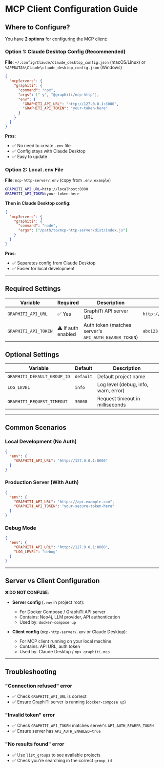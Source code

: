 # MCP Client Configuration Guide

## Where to Configure?

You have **2 options** for configuring the MCP client:

### Option 1: Claude Desktop Config (Recommended)

**File**: `~/.config/Claude/claude_desktop_config.json` (macOS/Linux) or `%APPDATA%\Claude\claude_desktop_config.json` (Windows)

```json
{
  "mcpServers": {
    "graphiti": {
      "command": "npx",
      "args": ["-y", "@graphiti/mcp-http"],
      "env": {
        "GRAPHITI_API_URL": "http://127.0.0.1:8000",
        "GRAPHITI_API_TOKEN": "your-token-here"
      }
    }
  }
}
```

**Pros**:
- ✅ No need to create `.env` file
- ✅ Config stays with Claude Desktop
- ✅ Easy to update

### Option 2: Local .env File

**File**: `mcp-http-server/.env` (copy from `.env.example`)

```bash
GRAPHITI_API_URL=http://localhost:8000
GRAPHITI_API_TOKEN=your-token-here
```

**Then in Claude Desktop config**:
```json
{
  "mcpServers": {
    "graphiti": {
      "command": "node",
      "args": ["/path/to/mcp-http-server/dist/index.js"]
    }
  }
}
```

**Pros**:
- ✅ Separates config from Claude Desktop
- ✅ Easier for local development

---

## Required Settings

| Variable | Required | Description | Example |
|----------|----------|-------------|---------|
| `GRAPHITI_API_URL` | ✅ Yes | GraphiTi API server URL | `http://127.0.0.1:8000` |
| `GRAPHITI_API_TOKEN` | ⚠️ If auth enabled | Auth token (matches server's `API_AUTH_BEARER_TOKEN`) | `abc123...` |

## Optional Settings

| Variable | Default | Description |
|----------|---------|-------------|
| `GRAPHITI_DEFAULT_GROUP_ID` | `default` | Default project name |
| `LOG_LEVEL` | `info` | Log level (debug, info, warn, error) |
| `GRAPHITI_REQUEST_TIMEOUT` | `30000` | Request timeout in milliseconds |

---

## Common Scenarios

### Local Development (No Auth)
```json
{
  "env": {
    "GRAPHITI_API_URL": "http://127.0.0.1:8000"
  }
}
```

### Production Server (With Auth)
```json
{
  "env": {
    "GRAPHITI_API_URL": "https://api.example.com",
    "GRAPHITI_API_TOKEN": "your-secure-token-here"
  }
}
```

### Debug Mode
```json
{
  "env": {
    "GRAPHITI_API_URL": "http://127.0.0.1:8000",
    "LOG_LEVEL": "debug"
  }
}
```

---

## Server vs Client Configuration

**❌ DO NOT CONFUSE**:

- **Server config** (`.env` in project root):
  - For Docker Compose / GraphiTi API server
  - Contains: Neo4j, LLM provider, API authentication
  - Used by: `docker-compose up`

- **Client config** (`mcp-http-server/.env` or Claude Desktop):
  - For MCP client running on your local machine
  - Contains: API URL, auth token
  - Used by: Claude Desktop / `npx graphiti-mcp`

---

## Troubleshooting

### "Connection refused" error
- ✅ Check `GRAPHITI_API_URL` is correct
- ✅ Ensure GraphiTi server is running (`docker-compose up`)

### "Invalid token" error
- ✅ Check `GRAPHITI_API_TOKEN` matches server's `API_AUTH_BEARER_TOKEN`
- ✅ Ensure server has `API_AUTH_ENABLED=true`

### "No results found" error
- ✅ Use `list_groups` to see available projects
- ✅ Check you're searching in the correct `group_id`

